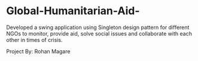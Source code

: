 # Global-Humanitarian-Aid-
Developed a swing application using Singleton design pattern for different NGOs to monitor, provide aid, solve social issues and collaborate with each other in times of crisis. 


Project By: Rohan Magare
